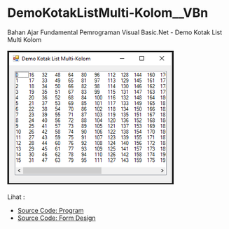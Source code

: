# DemoKotakListMulti-Kolom__VBn
Bahan Ajar Fundamental Pemrograman Visual Basic.Net - Demo Kotak List Multi Kolom<br><br>
<img src="https://github.com/RizkyKhapidsyah/DemoKotakListMulti-Kolom__VBn/blob/master/Demo%20Kotak%20List%20Multi-Kolom/result/001.PNG"><br><br>
Lihat : <br>
- <a href="https://github.com/RizkyKhapidsyah/DemoKotakListMulti-Kolom__VBn/blob/master/Demo%20Kotak%20List%20Multi-Kolom/Form1.vb">Source Code: Program</a><br>
- <a href="https://github.com/RizkyKhapidsyah/DemoKotakListMulti-Kolom__VBn/blob/master/Demo%20Kotak%20List%20Multi-Kolom/Form1.Designer.vb">Source Code: Form Design</a>
